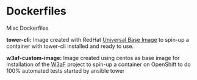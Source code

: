 # Dockerfiles
Misc Dockerfiles

**tower-cli:** Image created with RedHat [Universal Base Image](https://www.redhat.com/en/blog/introducing-red-hat-universal-base-image) to spin-up a container with tower-cli installed and ready to use.

**w3af-custom-image:** Image created using centos as base image for installation of the [W3aF](http://w3af.org/) project to spin-up a container on OpenShift to do 100% automated tests started by ansible tower
